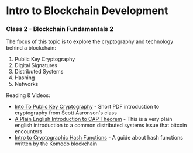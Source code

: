 # Intro to Blockchain Development

### Class 2 - Blockchain Fundamentals 2

The focus of this topic is to explore the cryptography and technology behind a blockchain:

1. Public Key Cryptography
2. Digital Signatures
3. Distributed Systems
4. Hashing
5. Networks

Reading & Videos:

- [Into To Public Key Cryptography](https://ocw.mit.edu/courses/electrical-engineering-and-computer-science/6-045j-automata-computability-and-complexity-spring-2011/lecture-notes/MIT6_045JS11_rsa.pdf) - Short PDF introduction to cryptography from Scott Aaronson's class
- [A Plain English Introduction to CAP Theorem](http://ksat.me/a-plain-english-introduction-to-cap-theorem/) - This is a very plain english introduction to a common distributed systems issue that bitcoin encounters
- [Intro to Cryptographic Hash Functions](https://komodoplatform.com/cryptographic-hash-function/) - A guide about hash functions written by the Komodo blockchain

